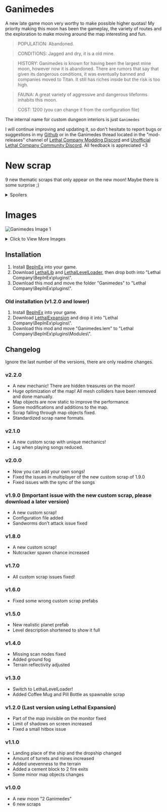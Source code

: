 # Ganimedes 
A new late game moon very worthy to make possible higher quotas!
My priority making this moon has been the gameplay, the variety of routes and the exploration to make moving around the map interesting and fun.

>POPULATION: Abandoned.

>CONDITIONS: Jagged and dry, it is a old mine.

>HISTORY: Ganimedes is known for having been the largest mine moon, however now it is abandoned. There are rumors that say that given its dangerous conditions, it was eventually banned and companies moved to Titan. It still has riches inside but the risk is too high.

>FAUNA: A great variety of aggressive and dangerous lifeforms inhabits this moon.

>COST: 1200 (you can change it from the configuration file)

The internal name for custom dungeon interiors is just `Ganimedes`

I will continue improving and updating it, so don't hesitate to report bugs or suggestions in my [Github](https://github.com/BoniatoRelleno/Ganimedes) or in the Ganimedes thread located in the "mod-releases" channel of [Lethal Company Modding Discord](https://discord.gg/lcmod) and [Unofficial Lethal Company Community Discord](https://discord.gg/lethal-company). All feedback is appreciated <3

# New scrap 
9 new thematic scraps that only appear on the new moon! Maybe there is some surprise ;)

<details>
  <summary>Spoilers</summary>
  
  To add your own songs to the Mp3 player you only have to drop them in "Lethal Company\\BepInEx\\plugins\\Ganimedes\\CustomSongs" folder.
  You can also use the same directory that Custom Boombox ("BepInEx\\Custom Songs\\Boombox Music") enabling an option in the configuration file.
  The supported extensions are '.mp3', '.wav' and '.ogg'.

</details>

# Images
![Ganimedes Image 1](https://i.imgur.com/y0zgjQD.png)

<details>
  <summary>Click to View More Images</summary>

  ![Ganimedes Image 2](https://i.imgur.com/yjpZTfQ.png)

  ![Ganimedes Image 3](https://i.imgur.com/7ehb58w.png)

</details>

## Installation 
1. Install [BepInEx](https://thunderstore.io/c/lethal-company/p/BepInEx/BepInExPack/) into your game. 
2. Download [LethalLib](https://thunderstore.io/c/lethal-company/p/Evaisa/LethalLib/) and [LethalLevelLoader](https://thunderstore.io/c/lethal-company/p/IAmBatby/LethalLevelLoader/), then drop both into "Lethal Company\\BepInEx\\plugins\\". 
3. Download this mod and move the folder "Ganimedes" to "Lethal Company\\BepInEx\\plugins\\".

### Old installation (v1.2.0 and lower)
1. Install [BepInEx](https://thunderstore.io/c/lethal-company/p/BepInEx/BepInExPack/) into your game. 
2. Download [LethalExpansion](https://thunderstore.io/c/lethal-company/p/HolographicWings/LethalExpansion/) and drop it into "Lethal Company\\BepInEx\\plugins\\".
3. Download this mod and move "Ganimedes.lem" to "Lethal Company\\BepInEx\\plugins\\Modules\\".

## Changelog 
Ignore the last number of the versions, there are only readme changes.
### v2.2.0
- A new mechanic! There are hidden treasures on the moon!
- Huge optimization of the map! All mesh colliders have been removed and done manually.
- Map objects are now static to improve the performance.
- Some modifications and additions to the map.
- Scrap falling through map objects fixed.
- Standardized scrap name formats.
### v2.1.0
- A new custom scrap with unique mechanics!
- Lag when playing songs reduced.
### v2.0.0
- Now you can add your own songs!
- Fixed the issues in multiplayer of the new custom scrap of 1.9.0
- Fixed issues with the sync of the songs
### v1.9.0 (Important issue with the new custom scrap, please download a later version)
- A new custom scrap!
- Configuration file added
- Sandworms don't attack issue fixed
### v1.8.0
- A new custom scrap! 
- Nutcracker spawn chance increased 
### v1.7.0
- All custom scrap issues fixed!
### v1.6.0
- Fixed some wrong custom scrap prefabs
### v1.5.0
- New realistic planet prefab
- Level description shortened to show it full
### v1.4.0
- Missing scan nodes fixed
- Added ground fog
- Terrain reflectivity adjusted
### v1.3.0
- Switch to LethalLevelLoader!
- Added Coffee Mug and Pill Bottle as spawnable scrap
### v1.2.0 (Last version using Lethal Expansion)
- Part of the map invisible on the monitor fixed
- Limit of shadows on screen increased
- Fixed a small hitbox issue
### v1.1.0
- Landing place of the ship and the dropship changed
- Amount of turrets and mines increased
- Added unevenness to the terrain
- Added a cement block to 2 fire exits
- Some minor map objects changes
### v1.0.0 
- A new moon "2 Ganimedes" 
- 6 new scraps
